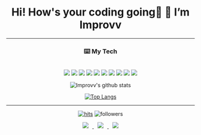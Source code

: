 <div align=center><h1>Hi! How's your coding going🤡
👋 I’m Improvv </h1></div>

<hr>

<div align=center><h3>⌨️ My Tech </h3></div>
<div align=center>
<br>
<img src="https://img.shields.io/badge/JAVA-007396?style=for-the-badge&logo=java&logoColor=white">
<img src="https://img.shields.io/badge/Spring-6DB33F?style=for-the-badge&logo=Spring&logoColor=white">
<img src="https://img.shields.io/badge/mysql-4479A1?style=for-the-badge&logo=mysql&logoColor=white">
<img src="https://img.shields.io/badge/mariaDB-003545?style=for-the-badge&logo=mariaDB&logoColor=white">
<img src="https://img.shields.io/badge/javascript-F7DF1E?style=for-the-badge&logo=javascript&logoColor=black">
<img src="https://img.shields.io/badge/jquery-0769AD?style=for-the-badge&logo=jquery&logoColor=white">
<img src="https://img.shields.io/badge/html-E34F26?style=for-the-badge&logo=html5&logoColor=white">
<img src="https://img.shields.io/badge/css-1572B6?style=for-the-badge&logo=css3&logoColor=white">
<img src="https://img.shields.io/badge/github-181717?style=for-the-badge&logo=github&logoColor=white">
<img src="https://img.shields.io/badge/linux-FCC624?style=for-the-badge&logo=linux&logoColor=black">
</div>

<div align=center>

![Improvv's github stats](https://github-readme-stats.vercel.app/api?username=improvv&show_icons=true&theme=radical) 

[![Top Langs](https://github-readme-stats.vercel.app/api/top-langs/?username=improvv&layout=compact&theme=dracula)](https://github.com/metleeha)

<hr>

[![hits](https://hits.seeyoufarm.com/api/count/incr/badge.svg?url=https%3A%2F%2Fgithub.com%2Fohbyul&count_bg=%237A7A7A&title_bg=%23FFADCC&icon=reverbnation.svg&icon_color=%23FF0000&title=hits&edge_flat=false)](https://hits.seeyoufarm.com)
![followers](https://img.shields.io/github/followers/ohbyul?style=social)


<a href="https://howsitgoin.tistory.com">
    <img 
        src="http://img.shields.io/badge/-Tech%20Blog-655ced?style=flat&logo=github&link=https://howsitgoin.tistory.com/"
        style="height : auto; margin-left : 10px; margin-right : 10px;"/>
</a> <a href="https://instagram.com/improvv_dev">
    <img 
        src="http://img.shields.io/badge/-Instagram-black?style=flat&logo=Instagram&link=https://instagram.com/improvv_dev/"
        style="height : auto; margin-left : 10px; margin-right : 10px;"/>
</a> <a href="mailto:jinjeong619@gmail.com">
    <img 
        src="https://img.shields.io/badge/Gmail-d14836?style=flat-square&logo=Gmail&logoColor=white&link=mailto:jinjeong619@gmail.com"
        style="height : auto; margin-left : 10px; margin-right : 10px;"/>
</a>

</div>

<!--
**improvv/improvv** is a ✨ _special_ ✨ repository because its `README.md` (this file) appears on your GitHub profile.

Here are some ideas to get you started:

- 🔭 I’m currently working on ...
- 🌱 I’m currently learning ...
- 👯 I’m looking to collaborate on ...
- 🤔 I’m looking for help with ...
- 💬 Ask me about ...
- 📫 How to reach me: ...
- 😄 Pronouns: ...
- ⚡ Fun fact: ...
-->
